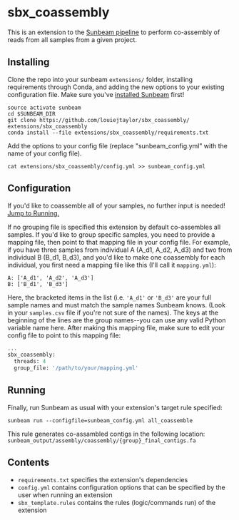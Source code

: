 # sbx_coassembly
This is an extension to the [Sunbeam pipeline](https://github.com/sunbeam-labs/sunbeam) to perform co-assembly of reads from all samples from a given project.

## Installing

Clone the repo into your sunbeam `extensions/` folder, installing requirements through Conda, and adding the new options to your existing configuration file. Make sure you've [installed Sunbeam](https://sunbeam.readthedocs.io/en/latest/quickstart.html) first!

    source activate sunbeam
    cd $SUNBEAM_DIR
    git clone https://github.com/louiejtaylor/sbx_coassembly/ extensions/sbx_coassembly
    conda install --file extensions/sbx_coassembly/requirements.txt

Add the options to your config file (replace "sunbeam_config.yml" with the name of your config file).

    cat extensions/sbx_coassembly/config.yml >> sunbeam_config.yml

## Configuration

If you'd like to coassemble all of your samples, no further input is needed! [Jump to Running.](https://github.com/louiejtaylor/sbx_coassembly#running)

If no grouping file is specified this extension by default co-assembles all samples. If you'd like to group specific samples, you need to provide a mapping file, then point to that mapping file in your config file. For example, if you have three samples from individual A (A_d1, A_d2, A_d3) and two from individual B (B_d1, B_d3), and you'd like to make one coassembly for each individual, you first need a mapping file like this (I'll call it `mapping.yml`):

    A: ['A_d1', 'A_d2', 'A_d3']
    B: ['B_d1', 'B_d3']

Here, the bracketed items in the list (i.e. `'A_d1'` or `'B_d3'` are your full sample names and must match the sample names Sunbeam knows. (Look in your `samples.csv` file if you're not sure of the names). The keys at the beginning of the lines are the group names--you can use any valid Python variable name here. After making this mapping file, make sure to edit your config file to point to this mapping file:

```python
...
sbx_coassembly:
  threads: 4
  group_file: '/path/to/your/mapping.yml'
```

## Running

Finally, run Sunbeam as usual with your extension's target rule specified:

    sunbeam run --configfile=sunbeam_config.yml all_coassemble

This rule generates co-assambled contigs in the following location: `sunbeam_output/assembly/coassembly/{group}_final_contigs.fa`

## Contents

 - `requirements.txt` specifies the extension's dependencies
 - `config.yml` contains configuration options that can be specified by the user when running an extension
 - `sbx_template.rules` contains the rules (logic/commands run) of the extension
 
    
 
